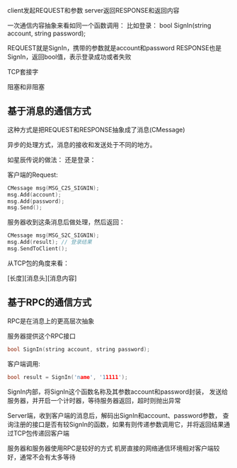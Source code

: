 client发起REQUEST和参数
server返回RESPONSE和返回内容


一次通信内容抽象来看如同一个函数调用：
比如登录：
bool SignIn(string account, string password);

REQUEST就是SignIn，携带的参数就是account和password
RESPONSE也是SignIn，返回bool值，表示登录成功或者失败

TCP套接字

阻塞和非阻塞


基于消息的通信方式
------

这种方式是把REQUEST和RESPONSE抽象成了消息(CMessage)

异步的处理方式，消息的接收和发送处于不同的地方。

如星辰传说的做法：
还是登录：

客户端的Request:
~~~ cpp
CMessage msg(MSG_C2S_SIGNIN);
msg.Add(account);
msg.Add(password);
msg.Send();
~~~

服务器收到这条消息后做处理，然后返回：
~~~ cpp
CMessage msg(MSG_S2C_SIGNIN);
msg.Add(result); // 登录结果
msg.SendToClient();
~~~

从TCP包的角度来看：

[长度][消息头][消息内容]


基于RPC的通信方式
------

RPC是在消息上的更高层次抽象

服务器提供这个RPC接口
~~~ cpp
bool SignIn(string account, string password);
~~~


客户端调用:
~~~ cpp
bool result = SignIn('name', '11111');
~~~
SignIn内部，将SignIn这个函数名称及其参数account和password封装，
发送给服务器，并开启一个计时器，等待服务器返回，超时则抛出异常


Server端，收到客户端的消息后，解码出SignIn和account、password参数，
查询注册的接口是否有较SignIn的函数，如果有则传递参数调用它，并将返回结果通过TCP包传递回客户端



服务器和服务器使用RPC是较好的方式
机房直接的网络通信环境相对客户端较好，通常不会有太多等待
